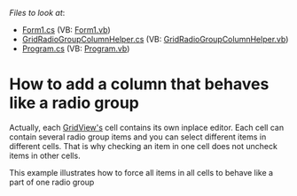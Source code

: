 <!-- default file list -->
*Files to look at*:

* [Form1.cs](./CS/Form1.cs) (VB: [Form1.vb](./VB/Form1.vb))
* [GridRadioGroupColumnHelper.cs](./CS/Helper/GridRadioGroupColumnHelper.cs) (VB: [GridRadioGroupColumnHelper.vb](./VB/Helper/GridRadioGroupColumnHelper.vb))
* [Program.cs](./CS/Program.cs) (VB: [Program.vb](./VB/Program.vb))
<!-- default file list end -->
# How to add a column that behaves like a radio group


<p>Actually, each <a href="https://docs.devexpress.com/WindowsForms/DevExpress.XtraGrid.Views.Grid.GridView">GridView's</a> cell contains its own inplace editor.  Each cell can contain several radio group items and you can select different items in different cells. That is why checking an item in one cell does not uncheck items in other cells. </p><p>This example illustrates how to force all items in all cells to behave like a part of one radio group</p>

<br/>


